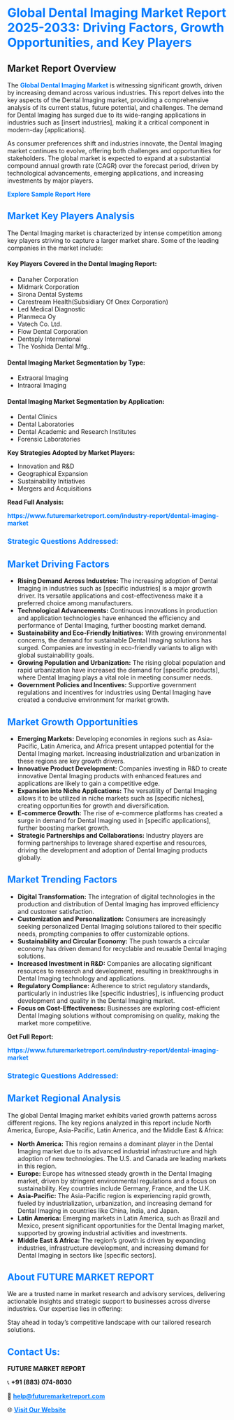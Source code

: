 <h1 style="color: #007BFF;">Global Dental Imaging Market Report 2025-2033: Driving Factors, Growth Opportunities, and Key Players</h1>

<section id="overview">
<h2>Market Report Overview</h2>
<p>The <a href="https://www.futuremarketreport.com/industry-report/dental-imaging-market" style="color: #007BFF; text-decoration: none;"><strong>Global Dental Imaging Market</strong></a> is witnessing significant growth, driven by increasing demand across various industries. This report delves into the key aspects of the Dental Imaging market, providing a comprehensive analysis of its current status, future potential, and challenges. The demand for Dental Imaging has surged due to its wide-ranging applications in industries such as [insert industries], making it a critical component in modern-day [applications].</p>
<p>As consumer preferences shift and industries innovate, the Dental Imaging market continues to evolve, offering both challenges and opportunities for stakeholders. The global market is expected to expand at a substantial compound annual growth rate (CAGR) over the forecast period, driven by technological advancements, emerging applications, and increasing investments by major players.</p>
</section>

<section id="overview">
<p><a href="https://www.futuremarketreport.com/request-sample/reportId=64843" style="color: #007BFF; text-decoration: none;"><strong>Explore Sample Report Here</strong></a></p>
</section>

<section id="key-players">
<h2 style="color: #007BFF;">Market Key Players Analysis</h2>
<p>The Dental Imaging market is characterized by intense competition among key players striving to capture a larger market share. Some of the leading companies in the market include:</p>
<h4>Key Players Covered in the Dental Imaging Report:</h4>
<ul><li>Danaher Corporation</li><li>Midmark Corporation</li><li>Sirona Dental Systems</li><li>Carestream Health(Subsidiary Of Onex Corporation)</li><li>Led Medical Diagnostic</li><li>Planmeca Oy</li><li>Vatech Co. Ltd.</li><li>Flow Dental Corporation</li><li>Dentsply International</li><li>The Yoshida Dental Mfg..</li></ul>
<h4>Dental Imaging Market Segmentation by Type:</h4>
<ul><li>Extraoral Imaging</li><li>Intraoral Imaging</li></ul>

<h4>Dental Imaging Market Segmentation by Application:</h4>
<ul><li>Dental Clinics</li><li>Dental Laboratories</li><li>Dental Academic and Research Institutes</li><li>Forensic Laboratories</li></ul>
<p><strong>Key Strategies Adopted by Market Players:</strong></p>
<ul>
<li>Innovation and R&D</li>
<li>Geographical Expansion</li>
<li>Sustainability Initiatives</li>
<li>Mergers and Acquisitions</li>
</ul>
</section>

<section>
<p><strong>Read Full Analysis: </strong></p><a href="https://www.futuremarketreport.com/industry-report/dental-imaging-market" style="color: #007BFF; text-decoration: none;"><strong>https://www.futuremarketreport.com/industry-report/dental-imaging-market</strong></a>
<h3 style="color: #007BFF;">Strategic Questions Addressed:</h3>
</section>

<section id="driving-factors">
<h2 style="color: #007BFF;">Market Driving Factors</h2>
<ul>
<li><strong>Rising Demand Across Industries:</strong> The increasing adoption of Dental Imaging in industries such as [specific industries] is a major growth driver. Its versatile applications and cost-effectiveness make it a preferred choice among manufacturers.</li>
<li><strong>Technological Advancements:</strong> Continuous innovations in production and application technologies have enhanced the efficiency and performance of Dental Imaging, further boosting market demand.</li>
<li><strong>Sustainability and Eco-Friendly Initiatives:</strong> With growing environmental concerns, the demand for sustainable Dental Imaging solutions has surged. Companies are investing in eco-friendly variants to align with global sustainability goals.</li>
<li><strong>Growing Population and Urbanization:</strong> The rising global population and rapid urbanization have increased the demand for [specific products], where Dental Imaging plays a vital role in meeting consumer needs.</li>
<li><strong>Government Policies and Incentives:</strong> Supportive government regulations and incentives for industries using Dental Imaging have created a conducive environment for market growth.</li>
</ul>
</section>

<section id="growth-opportunities">
<h2 style="color: #007BFF;">Market Growth Opportunities</h2>
<ul>
<li><strong>Emerging Markets:</strong> Developing economies in regions such as Asia-Pacific, Latin America, and Africa present untapped potential for the Dental Imaging market. Increasing industrialization and urbanization in these regions are key growth drivers.</li>
<li><strong>Innovative Product Development:</strong> Companies investing in R&D to create innovative Dental Imaging products with enhanced features and applications are likely to gain a competitive edge.</li>
<li><strong>Expansion into Niche Applications:</strong> The versatility of Dental Imaging allows it to be utilized in niche markets such as [specific niches], creating opportunities for growth and diversification.</li>
<li><strong>E-commerce Growth:</strong> The rise of e-commerce platforms has created a surge in demand for Dental Imaging used in [specific applications], further boosting market growth.</li>
<li><strong>Strategic Partnerships and Collaborations:</strong> Industry players are forming partnerships to leverage shared expertise and resources, driving the development and adoption of Dental Imaging products globally.</li>
</ul>
</section>

<section id="trending-factors">
<h2 style="color: #007BFF;">Market Trending Factors</h2>
<ul>
<li><strong>Digital Transformation:</strong> The integration of digital technologies in the production and distribution of Dental Imaging has improved efficiency and customer satisfaction.</li>
<li><strong>Customization and Personalization:</strong> Consumers are increasingly seeking personalized Dental Imaging solutions tailored to their specific needs, prompting companies to offer customizable options.</li>
<li><strong>Sustainability and Circular Economy:</strong> The push towards a circular economy has driven demand for recyclable and reusable Dental Imaging solutions.</li>
<li><strong>Increased Investment in R&D:</strong> Companies are allocating significant resources to research and development, resulting in breakthroughs in Dental Imaging technology and applications.</li>
<li><strong>Regulatory Compliance:</strong> Adherence to strict regulatory standards, particularly in industries like [specific industries], is influencing product development and quality in the Dental Imaging market.</li>
<li><strong>Focus on Cost-Effectiveness:</strong> Businesses are exploring cost-efficient Dental Imaging solutions without compromising on quality, making the market more competitive.</li>
</ul>
</section>

<section>
<p><strong>Get Full Report: </strong></p><a href="https://www.futuremarketreport.com/industry-report/dental-imaging-market" style="color: #007BFF; text-decoration: none;"><strong>https://www.futuremarketreport.com/industry-report/dental-imaging-market</strong></a>
<h3 style="color: #007BFF;">Strategic Questions Addressed:</h3>
</section>


<section id="regional-analysis">
<h2 style="color: #007BFF;">Market Regional Analysis</h2>
<p>The global Dental Imaging market exhibits varied growth patterns across different regions. The key regions analyzed in this report include North America, Europe, Asia-Pacific, Latin America, and the Middle East & Africa:</p>
<ul>
<li><strong>North America:</strong> This region remains a dominant player in the Dental Imaging market due to its advanced industrial infrastructure and high adoption of new technologies. The U.S. and Canada are leading markets in this region.</li>
<li><strong>Europe:</strong> Europe has witnessed steady growth in the Dental Imaging market, driven by stringent environmental regulations and a focus on sustainability. Key countries include Germany, France, and the U.K.</li>
<li><strong>Asia-Pacific:</strong> The Asia-Pacific region is experiencing rapid growth, fueled by industrialization, urbanization, and increasing demand for Dental Imaging in countries like China, India, and Japan.</li>
<li><strong>Latin America:</strong> Emerging markets in Latin America, such as Brazil and Mexico, present significant opportunities for the Dental Imaging market, supported by growing industrial activities and investments.</li>
<li><strong>Middle East & Africa:</strong> The region’s growth is driven by expanding industries, infrastructure development, and increasing demand for Dental Imaging in sectors like [specific sectors].</li>
</ul>
</section>

<footer>
<h2 style="color: #007BFF;">About FUTURE MARKET REPORT</h2>
<p>We are a trusted name in market research and advisory services, delivering actionable insights and strategic support to businesses across diverse industries. Our expertise lies in offering:</p>

<p>Stay ahead in today’s competitive landscape with our tailored research solutions.</p>

<h2 style="color: #007BFF;">Contact Us:</h2>
<p><strong>FUTURE MARKET REPORT</strong></p>
<p>📞 <strong>+91 (883) 074-8030</strong></p>
<p>📧 <strong><a href="mailto:help@futuremarketreport.com" style="color: #007BFF;">help@futuremarketreport.com</a></strong></p>
<p>🌐 <strong><a href="https://www.futuremarketreport.com/" style="color: #007BFF;">Visit Our Website</a></strong></p>
</footer>